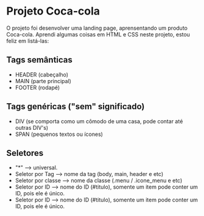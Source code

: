 # Projeto Coca-cola
O projeto foi desenvolver uma landing page, aprensentando um produto Coca-cola.
Aprendi algumas coisas em HTML e CSS neste projeto, estou feliz em listá-las:

## Tags semânticas
* HEADER (cabeçalho)
* MAIN (parte principal)
* FOOTER (rodapé)

## Tags genéricas ("sem" significado)
* DIV (se comporta como um cômodo de uma casa, pode contar até outras DIV's)
* SPAN (pequenos textos ou ícones)

## Seletores
* "*"   --> universal.
* Seletor por Tag --> nome da tag (body, main, header e etc)
* Seletor por classe --> nome da classe (.menu / .icone_menu e etc)
* Seletor por ID --> nome do ID (#titulo), somente um item pode conter um ID, pois ele é único.
* Seletor por ID --> nome do ID (#titulo), somente um item pode conter um ID, pois ele é único.


